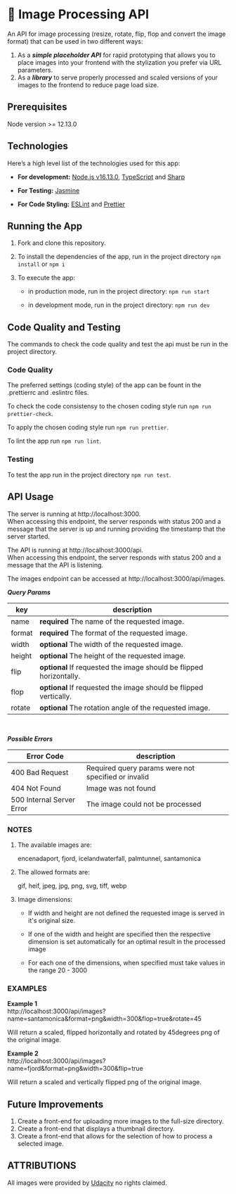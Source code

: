 # :rocket: Image Processing API

An API for image processing (resize, rotate, flip, flop and convert the image format) that can be used in two different ways:

1. As a **_simple placeholder API_** for rapid prototyping that allows you to place images into your frontend with the stylization you prefer via URL parameters.
2. As a **_library_** to serve properly processed and scaled versions of your images to the frontend to reduce page load size.

## Prerequisites

Node version >= 12.13.0

## Technologies

Here’s a high level list of the technologies used for this app:

- **For development:** [Node.js v16.13.0](https://nodejs.org/en/), [TypeScript](https://www.typescriptlang.org/) and [Sharp](https://www.npmjs.com/package/sharp)

- **For Testing:** [Jasmine](https://www.npmjs.com/package/jasmine)

- **For Code Styling:** [ESLint](https://eslint.org/) and [Prettier](https://prettier.io/)

## Running the App

1. Fork and clone this repository.

2. To install the dependencies of the app, run in the project directory `npm install` or `npm i`

3. To execute the app:

   - in production mode, run in the project directory: `npm run start`

   - in development mode, run in the project directory: `npm run dev`

## Code Quality and Testing

The commands to check the code quality and test the api must be run in the project directory.

### Code Quality

The preferred settings (coding style) of the app can be fount in the .prettierrc and .eslintrc files.

To check the code consistensy to the chosen coding style run `npm run prettier-check`.

To apply the chosen coding style run `npm run prettier`.

To lint the app run `npm run lint`.

### Testing

To test the app run in the project directory `npm run test`.

## API Usage

The server is running at http://localhost:3000.  
When accessing this endpoint, the server responds with status 200 and a message that the server is up and running providing the timestamp that the server started.

The API is running at http://localhost:3000/api.  
When accessing this endpoint, the server responds with status 200 and a message that the API is listening.

The images endpoint can be accessed at http://localhost:3000/api/images.

**_Query Params_**

| key    | description                                                         |
| ------ | ------------------------------------------------------------------- |
| name   | **required** The name of the requested image.                       |
| format | **required** The format of the requested image.                     |
| width  | **optional** The width of the requested image.                      |
| height | **optional** The height of the requested image.                     |
| flip   | **optional** If requested the image should be flipped horizontally. |
| flop   | **optional** If requested the image should be flipped vertically.   |
| rotate | **optional** The rotation angle of the requested image.             |

<br/>

**_Possible Errors_**

| Error Code                | description                                         |
| ------------------------- | --------------------------------------------------- |
| 400 Bad Request           | Required query params were not specified or invalid |
| 404 Not Found             | Image was not found                                 |
| 500 Internal Server Error | The image could not be processed                    |

### NOTES

1. The available images are:

   encenadaport, fjord, icelandwaterfall, palmtunnel, santamonica

2. The allowed formats are:

   gif, heif, jpeg, jpg, png, svg, tiff, webp

3. Image dimensions:

   - If width and height are not defined the requested image is served in it's original size.

   - If one of the width and height are specified then the respective dimension is set automatically for an optimal result in the processed image

   - For each one of the dimensions, when specified must take values in the range 20 - 3000

### EXAMPLES

**Example 1**  
http://localhost:3000/api/images?name=santamonica&format=png&width=300&flop=true&rotate=45

Will return a scaled, flipped horizontally and rotated by 45degrees png of the original image.

**Example 2**  
http://localhost:3000/api/images?name=fjord&format=png&width=300&flip=true

Will return a scaled and vertically flipped png of the original image.

## Future Improvements

1. Create a front-end for uploading more images to the full-size directory.
2. Create a front-end that displays a thumbnail directory.
3. Create a front-end that allows for the selection of how to process a selected image.

## ATTRIBUTIONS

All images were provided by [Udacity](https://www.udacity.com/) no rights claimed.
